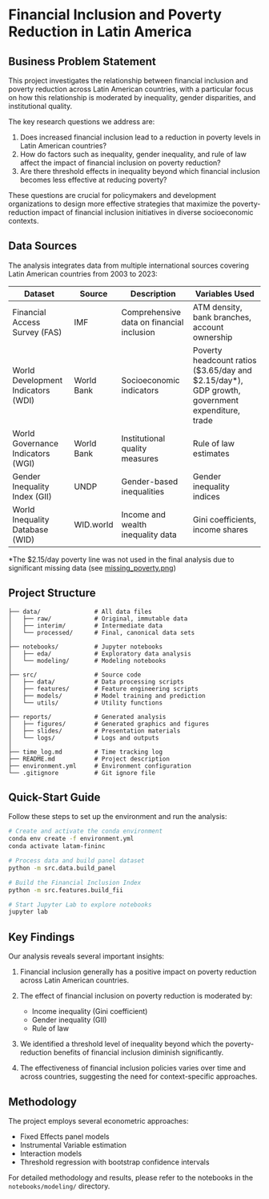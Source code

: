 # Financial Inclusion and Poverty Reduction in Latin America

## Business Problem Statement

This project investigates the relationship between financial inclusion and poverty reduction across Latin American countries, with a particular focus on how this relationship is moderated by inequality, gender disparities, and institutional quality.

The key research questions we address are:

1. Does increased financial inclusion lead to a reduction in poverty levels in Latin American countries?
2. How do factors such as inequality, gender inequality, and rule of law affect the impact of financial inclusion on poverty reduction?
3. Are there threshold effects in inequality beyond which financial inclusion becomes less effective at reducing poverty?

These questions are crucial for policymakers and development organizations to design more effective strategies that maximize the poverty-reduction impact of financial inclusion initiatives in diverse socioeconomic contexts.

## Data Sources

The analysis integrates data from multiple international sources covering Latin American countries from 2003 to 2023:

| Dataset                            | Source     | Description                               | Variables Used                                                                                 |
| ---------------------------------- | ---------- | ----------------------------------------- | ---------------------------------------------------------------------------------------------- |
| Financial Access Survey (FAS)      | IMF        | Comprehensive data on financial inclusion | ATM density, bank branches, account ownership                                                  |
| World Development Indicators (WDI) | World Bank | Socioeconomic indicators                  | Poverty headcount ratios ($3.65/day and $2.15/day*), GDP growth, government expenditure, trade |
| World Governance Indicators (WGI)  | World Bank | Institutional quality measures            | Rule of law estimates                                                                          |
| Gender Inequality Index (GII)      | UNDP       | Gender-based inequalities                 | Gender inequality indices                                                                      |
| World Inequality Database (WID)    | WID.world  | Income and wealth inequality data         | Gini coefficients, income shares                                                               |

*The $2.15/day poverty line was not used in the final analysis due to significant missing data (see [missing_poverty.png](reports/figures/missing_poverty.png))

## Project Structure

```
├── data/               # All data files
│   ├── raw/            # Original, immutable data
│   ├── interim/        # Intermediate data
│   └── processed/      # Final, canonical data sets
│
├── notebooks/          # Jupyter notebooks
│   ├── eda/            # Exploratory data analysis
│   └── modeling/       # Modeling notebooks
│
├── src/                # Source code
│   ├── data/           # Data processing scripts
│   ├── features/       # Feature engineering scripts
│   ├── models/         # Model training and prediction
│   └── utils/          # Utility functions
│
├── reports/            # Generated analysis
│   ├── figures/        # Generated graphics and figures
│   ├── slides/         # Presentation materials
│   └── logs/           # Logs and outputs
│
├── time_log.md         # Time tracking log
├── README.md           # Project description
├── environment.yml     # Environment configuration
└── .gitignore          # Git ignore file
```

## Quick-Start Guide

Follow these steps to set up the environment and run the analysis:

```bash
# Create and activate the conda environment
conda env create -f environment.yml
conda activate latam-fininc

# Process data and build panel dataset
python -m src.data.build_panel

# Build the Financial Inclusion Index
python -m src.features.build_fii

# Start Jupyter Lab to explore notebooks
jupyter lab
```

## Key Findings

Our analysis reveals several important insights:

1. Financial inclusion generally has a positive impact on poverty reduction across Latin American countries.
2. The effect of financial inclusion on poverty reduction is moderated by:

   - Income inequality (Gini coefficient)
   - Gender inequality (GII)
   - Rule of law
3. We identified a threshold level of inequality beyond which the poverty-reduction benefits of financial inclusion diminish significantly.
4. The effectiveness of financial inclusion policies varies over time and across countries, suggesting the need for context-specific approaches.

## Methodology

The project employs several econometric approaches:

- Fixed Effects panel models
- Instrumental Variable estimation
- Interaction models
- Threshold regression with bootstrap confidence intervals

For detailed methodology and results, please refer to the notebooks in the `notebooks/modeling/` directory.
